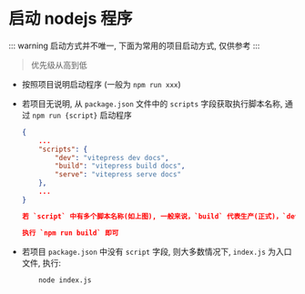 # 启动 nodejs 程序

::: warning
启动方式并不唯一, 下面为常用的项目启动方式, 仅供参考
:::

> 优先级从高到低

-   按照项目说明启动程序 (一般为 `npm run xxx`)

-   若项目无说明, 从 `package.json` 文件中的 `scripts` 字段获取执行脚本名称, 通过 `npm run {script}` 启动程序

    ```json
    {
        ...
        "scripts": {
            "dev": "vitepress dev docs",
            "build": "vitepress build docs",
            "serve": "vitepress serve docs"
        },
        ...
    }

    若 `script` 中有多个脚本名称(如上图), 一般来说，`build` 代表生产(正式)，`dev` 代表测试

    执行 `npm run build` 即可
    ```

-   若项目 `package.json` 中没有 `script` 字段, 则大多数情况下, `index.js` 为入口文件, 执行:
    ```shell
        node index.js
    ```
